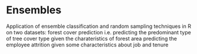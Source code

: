# Ensembles
Application of ensemble classification and random sampling techniques in R on two datasets: 
forest cover prediction i.e. predicting the predominant type of tree cover type given the charateristics of forest area 
predicting the employee attrition given some characteristics about job and tenure
